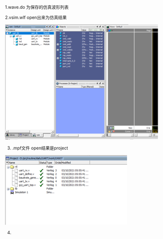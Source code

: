 1.wave.do 为保存的仿真波形列表

2.vsim.wlf  open出来为仿真结果

<img src="1.wave.do 为保存的仿真波形列表.assets/image-20210310180802192.png" alt="image-20210310180802192" style="zoom:50%;" />

3.  .mpf文件 open结果是project

   <img src="1.wave.do 为保存的仿真波形列表.assets/image-20210310181006620.png" alt="image-20210310181006620" style="zoom:50%;" />

4. 

